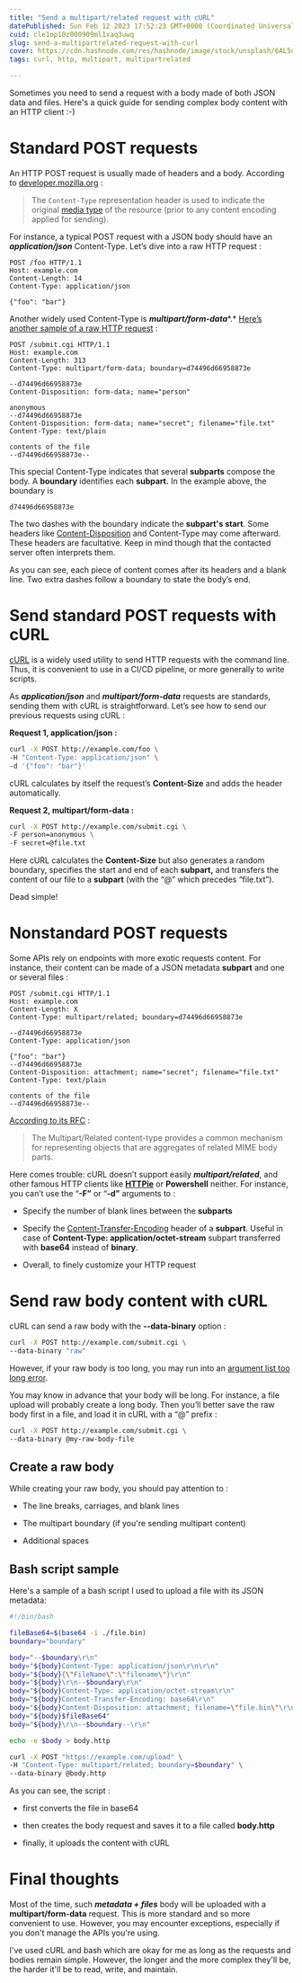 ```yaml
---
title: "Send a multipart/related request with cURL"
datePublished: Sun Feb 12 2023 17:52:23 GMT+0000 (Coordinated Universal Time)
cuid: cle1op10z000909ml1xaq3uwq
slug: send-a-multipartrelated-request-with-curl
cover: https://cdn.hashnode.com/res/hashnode/image/stock/unsplash/6AL5ong0mFQ/upload/9982b30dd8ed1a8074597c5c21298902.jpeg
tags: curl, http, multipart, multipartrelated

---
```


Sometimes you need to send a request with a body made of both JSON data and files. Here's a quick guide for sending complex body content with an HTTP client :-)

# Standard POST requests

An HTTP POST request is usually made of headers and a body. According to [developer.mozilla.org](https://developer.mozilla.org/) :

> The `Content-Type` representation header is used to indicate the original [media type](https://developer.mozilla.org/en-US/docs/Glossary/MIME_type) of the resource (prior to any content encoding applied for sending).

For instance, a typical POST request with a JSON body should have an ***application/json*** Content-Type. Let’s dive into a raw HTTP request :

```plaintext
POST /foo HTTP/1.1
Host: example.com
Content-Length: 14
Content-Type: application/json

{"foo": "bar"}
```

Another widely used Content-Type is ***multipart/form-data****.* [Here’s another sample of a raw HTTP request](https://everything.curl.dev/http/multipart) :

```plaintext
POST /submit.cgi HTTP/1.1
Host: example.com
Content-Length: 313
Content-Type: multipart/form-data; boundary=d74496d66958873e

--d74496d66958873e
Content-Disposition: form-data; name="person"

anonymous
--d74496d66958873e
Content-Disposition: form-data; name="secret"; filename="file.txt"
Content-Type: text/plain

contents of the file
--d74496d66958873e--
```

This special Content-Type indicates that several **subparts** compose the body. A **boundary** identifies each **subpart.** In the example above, the boundary is

```plaintext
d74496d66958873e   
```

The two dashes with the boundary indicate the **subpart's start**. Some headers like [Content-Disposition](https://developer.mozilla.org/en-US/docs/Web/HTTP/Headers/Content-Disposition) and Content-Type may come afterward. These headers are facultative. Keep in mind though that the contacted server often interprets them.

As you can see, each piece of content comes after its headers and a blank line. Two extra dashes follow a boundary to state the body’s end.

# Send standard POST requests with cURL

[cURL](https://curl.se/) is a widely used utility to send HTTP requests with the command line. Thus, it is convenient to use in a CI/CD pipeline, or more generally to write scripts.

As ***application/json*** and ***multipart/form-data*** requests are standards, sending them with cURL is straightforward. Let’s see how to send our previous requests using cURL :

**Request 1, application/json :**

```bash
curl -X POST http://example.com/foo \
-H "Content-Type: application/json" \
-d '{"foo": "bar"}'
```

cURL calculates by itself the request’s **Content-Size** and adds the header automatically.

**Request 2, multipart/form-data :**

```bash
curl -X POST http://example.com/submit.cgi \
-F person=anonymous \
-F secret=@file.txt
```

Here cURL calculates the **Content-Size** but also generates a random boundary, specifies the start and end of each **subpart,** and transfers the content of our file to a **subpart** (with the “@” which precedes “file.txt”).

Dead simple!

# Nonstandard POST requests

Some APIs rely on endpoints with more exotic requests content. For instance, their content can be made of a JSON metadata **subpart** and one or several files :

```plaintext
POST /submit.cgi HTTP/1.1
Host: example.com
Content-Length: X
Content-Type: multipart/related; boundary=d74496d66958873e

--d74496d66958873e
Content-Type: application/json

{"foo": "bar"}
--d74496d66958873e
Content-Disposition: attachment; name="secret"; filename="file.txt"
Content-Type: text/plain

contents of the file
--d74496d66958873e--
```

[According to its RFC](https://www.ietf.org/rfc/rfc2387.txt) :

> The Multipart/Related content-type provides a common mechanism for representing objects that are aggregates of related MIME body parts.

Here comes trouble: cURL doesn’t support easily ***multipart/related***, and other famous HTTP clients like [**HTTPie**](https://httpie.io/) or **Powershell** neither. For instance, you can’t use the “**\-F”** or “**\-d”** arguments to :

* Specify the number of blank lines between the **subparts**
    
* Specify the [Content-Transfer-Encoding](https://www.w3.org/Protocols/rfc1341/5_Content-Transfer-Encoding.html) header of a **subpart**. Useful in case of **Content-Type: application/octet-stream** subpart transferred with **base64** instead of **binary**.
    
* Overall, to finely customize your HTTP request
    

# Send raw body content with cURL

cURL can send a raw body with the **\--data-binary** option :

```bash
curl -X POST http://example.com/submit.cgi \
--data-binary "raw"
```

However, if your raw body is too long, you may run into an [argument list too long error](https://unix.stackexchange.com/questions/174350/curl-argument-list-too-long).

You may know in advance that your body will be long. For instance, a file upload will probably create a long body. Then you’ll better save the raw body first in a file, and load it in cURL with a “@” prefix :

```bash
curl -X POST http://example.com/submit.cgi \
--data-binary @my-raw-body-file
```

## Create a raw body

While creating your raw body, you should pay attention to :

* The line breaks, carriages, and blank lines
    
* The multipart boundary (if you're sending multipart content)
    
* Additional spaces
    

## Bash script sample

Here's a sample of a bash script I used to upload a file with its JSON metadata:

```bash
#!/bin/bash

fileBase64=$(base64 -i ./file.bin)
boundary="boundary"

body="--$boundary\r\n"
body="${body}Content-Type: application/json\r\n\r\n"
body="${body}{\"FileName\":\"filename\"}\r\n"
body="${body}\r\n--$boundary\r\n"
body="${body}Content-Type: application/octet-stream\r\n"
body="${body}Content-Transfer-Encoding: base64\r\n"
body="${body}Content-Disposition: attachment; filename=\"file.bin\"\r\n\r\n"
body="${body}$fileBase64"
body="${body}\r\n--$boundary--\r\n"

echo -e $body > body.http

curl -X POST "https://example.com/upload" \
-H "Content-Type: multipart/related; boundary=$boundary" \
--data-binary @body.http
```

As you can see, the script :

* first converts the file in base64
    
* then creates the body request and saves it to a file called **body.http**
    
* finally, it uploads the content with cURL
    

# Final thoughts

Most of the time, such ***metadata + files*** body will be uploaded with a **multipart/form-data** request. This is more standard and so more convenient to use. However, you may encounter exceptions, especially if you don't manage the APIs you're using.

I've used cURL and bash which are okay for me as long as the requests and bodies remain simple. However, the longer and the more complex they'll be, the harder it'll be to read, write, and maintain.